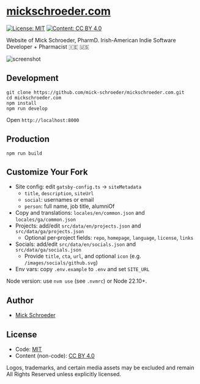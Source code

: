 # [mickschroeder.com](https://mickschroeder.com)

[![License: MIT](https://img.shields.io/badge/License-MIT-green.svg)](LICENSE)
[![Content: CC BY 4.0](https://img.shields.io/badge/Content-CC%20BY%204.0-blue.svg)](CONTENT_LICENSE.md)

Website of Mick Schroeder, PharmD. Irish-American Indie Software Developer + Pharmacist 🇮🇪 🇺🇸

![screenshot](https://github.com/mick-schroeder/gatsby-schroeder/raw/master/src/assets/images/screenshot.gif)

## Development

```
git clone https://github.com/mick-schroeder/mickschroeder.com.git
cd mickschroeder.com
npm install
npm run develop
```

Open `http://localhost:8000`

## Production

```
npm run build
```
## Customize Your Fork

- Site config: edit `gatsby-config.ts` → `siteMetadata`
  - `title`, `description`, `siteUrl`
  - `social`: usernames or email
  - `person`: full name, job title, alumniOf
- Copy and translations: `locales/en/common.json` and `locales/ga/common.json`
- Projects: add/edit `src/data/en/projects.json` and `src/data/ga/projects.json`
  - Optional per‑project fields: `repo`, `homepage`, `language`, `license`, `links`
- Socials: add/edit `src/data/en/socials.json` and `src/data/ga/socials.json`
  - Provide `title`, `cta`, `url`, and optional `icon` (e.g. `/images/socials/github.svg`)
- Env vars: copy `.env.example` to `.env` and set `SITE_URL`

Node version: use `nvm use` (see `.nvmrc`) or Node 22.10+.

## Author

- [Mick Schroeder](https://mickschroeder.com)

## License

- Code: [MIT](LICENSE)
- Content (non-code): [CC BY 4.0](CONTENT_LICENSE.md)

Logos, trademarks, and certain media assets may be excluded and remain All Rights Reserved unless explicitly licensed.

